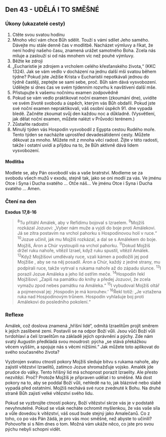 ## Den 43 - UDĚLÁ I TO SMĚŠNÉ

### Úkony (ukazatelé cesty)

1. Ctěte svou svatou hodinu
1. Mnoho věcí vám chce Bůh sdělit. Touží s vámi sdílet Jeho samého. Dávejte mu stále denně čas v modlitbě. Nacházet výmluvy a říkat, že není hodný našeho času, znamená urážet samotného Boha. Zcela nás miluje a zaslouží si od nás mnohem víc než pouhé výmluvy.
1. Běžte ke zdroji
1. „Eucharistie je zdrojem a vrcholem celého křesťanského života,“ (KKC 1324). Jak se vám vedlo v docházení na jednu další mši svatou během týdne? Pokud jste Ježíše Krista v Eucharistii nepotkávali jednou do týdně častěji, zeptejte se sami sebe, proč. Bůh sám dává vysvobození. Udělejte si dnes čas ve svém týdenním rozvrhu k navštívení další mše.
1. Přistupujte k vašemu nočnímu examen zodpovědně
1. Pokud se vám vedlo praktikovat noční examen (zkoumání dne), uvidíte ve svém životě svobodu a úspěch, kterým vás Bůh obdařil. Pokud jste své noční examen nepraktikovali, váš osobní úspěch 91. dne vypadá bledě. Začněte zkoumat svůj den každou noc a důkladně. (Vysvětlení, jak dělat noční examen, můžete nalézt v Průvodci terénem.)
1. Zůstaňte radostní
1. Minulý týden vás Hospodin vysvobodil z Egypta cestou Rudého moře. Tento týden se nacházíte uprostřed devadesátidenní cesty. Můžete děkovat za mnoho. Můžete mít z mnoha věcí radost. Žijte v této radosti, takže i ostatní uvidí a přijdou na to, že Bůh aktivně dává lidem vysvobození.

#### Modlitba

Modlete se, aby Pán osvobodil vás a vaše bratrství.
Modleme se za svobodu všech mužů v exodu, stejně tak, jako se oni modlí za vás.
Ve jménu Otce i Syna i Ducha svatého … Otče náš… Ve jménu Otce i Syna i Ducha svatého … Amen.

### Čtení na den

**Exodus 17,8-16**

> <sup>8</sup>Tu přitáhl Amálek, aby v Refídimu bojoval s Izraelem.
> <sup>9</sup>Mojžíš rozkázal Jozuovi: „Vyber nám muže a vyjdi do boje proti Amálekovi. Já se zítra postavím na vrchol pahorku s Hospodinovou holí v ruce.“
> <sup>10</sup>Jozue učinil, jak mu Mojžíš rozkázal, a dal se s Amálekem do boje. Mojžíš, Áron a Chúr vystoupili na vrchol pahorku.
> <sup>11</sup>Dokud Mojžíš držel ruku nahoře, vítězil Izrael, když ruku spustil, vítězil Amálek.
> <sup>12</sup>Když Mojžíšovi umdlévaly ruce, vzali kámen a podložili jej pod Mojžíše , aby se na něj posadil. Áron a Chúr, každý z jedné strany, mu podpírali ruce, takže vytrval s rukama nahoře až do západu slunce.
> <sup>13</sup>I porazil Jozue Amáleka a jeho lid ostřím meče.
> <sup>14</sup>Hospodin řekl Mojžíšovi: „Zapiš na památku do knihy a předej Jozuovi, že zcela vymažu zpod nebes památku na Amáleka.“
> <sup>15</sup>I vybudoval Mojžíš oltář a pojmenoval jej: ‚Hospodin je má korouhev.‘
> <sup>16</sup>Řekl totiž: „Je vztažena ruka nad Hospodinovým trůnem. Hospodin vyhlašuje boj proti Amálekovi do posledního pokolení.“

### Reflexe

Amálek, což doslova znamená „hříšní lidé“, odmítá Izraelitům projít směrem k jejich zaslíbené zemi. Postavili
se na odpor Boží vůli. Jsou vůči Boží vůli tvrdohlaví a čelí Izraelitům na základě jejich oprávnění a pýchy. Zde
nám svatý Augustin předkládá svou moudrost: pýcha „se stává překážkou věcem vyšším, a spojuje nás s věcmi
nižšími.“ Jak můžete toto aplikovat do svého současného života?

Vyzbrojen svatou ctností pokory Mojžíš sleduje bitvu s rukama nahoře, aby zajistil vítězství Izraelitů, zatímco
Jozue shromažďuje vojsko. Amalék jde prudce do války. Tento hříšný lid má schopnost porazit Izraelity. Ale
přesto nezvítězí. Proč? Protože Mojžíš je připraven udělat i to směšné. Má dost pokory na to, aby se poddal
Boží vůli, nehledě na to, jak bláznivě nebo slabě vypadá před ostatními. Mojžíš nechává své ruce zvednuté
k Bohu. Na druhé straně Bůh zajistí velké vítězství svého lidu.

Pokud se vyzbrojíte ctností pokory, Boží vítězství skrze vás je v podstatě nevyhnutelné. Pokud se však necháte
ochromit myšlenkou, že vás vaše síla a vůle dovedou k vítězství, váš osud bude stejný jako Amalečanů. Co
z toho, co po vás Pán žádá, je pro vás moc směšné, než abyste to učinili? Pohovořte si s Ním dnes o tom.
Možná vám ukáže něco, co jste pro svou pýchu nebyli schopni vidět.
